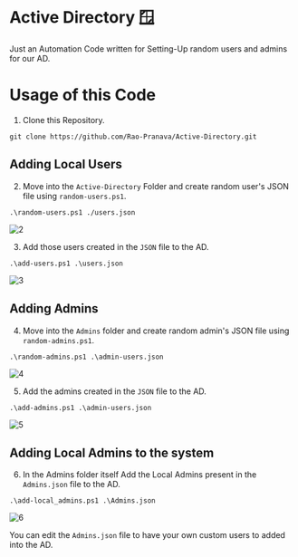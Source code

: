 # Active Directory 🪟
Just an Automation Code written for Setting-Up random users and admins for our AD.

# Usage of this Code
1. Clone this Repository.
```
git clone https://github.com/Rao-Pranava/Active-Directory.git
```
## Adding Local Users

2. Move into the `Active-Directory` Folder and create random user's JSON file using `random-users.ps1`.
```
.\random-users.ps1 ./users.json
```
![2](https://user-images.githubusercontent.com/93928268/206453024-7344008e-e9c1-44b8-8152-01525ee49957.png)

3. Add those users created in the `JSON` file to the AD.
```
.\add-users.ps1 .\users.json
```
![3](https://user-images.githubusercontent.com/93928268/206453168-59ecf3e5-9d64-43fa-9bd3-1818956a55cd.png)


## Adding Admins

4. Move into the `Admins` folder and create random admin's JSON file using `random-admins.ps1`.
```
.\random-admins.ps1 .\admin-users.json
```
![4](https://user-images.githubusercontent.com/93928268/206453212-5f36fc33-a74e-408d-be9f-66b7a7db8ba4.png)


5. Add the admins created in the `JSON` file to the AD.
```
.\add-admins.ps1 .\admin-users.json
```
![5](https://user-images.githubusercontent.com/93928268/206453247-8622813a-e697-433d-a92f-014177ae97c0.png)


## Adding Local Admins to the system

6. In the Admins folder itself Add the Local Admins present in the `Admins.json` file to the AD.
```
.\add-local_admins.ps1 .\Admins.json
```
![6](https://user-images.githubusercontent.com/93928268/206453293-09536376-71e4-49a7-bf7c-8d04e81a7ff5.png)


You can edit the `Admins.json` file to have your own custom users to added into the AD.

#
